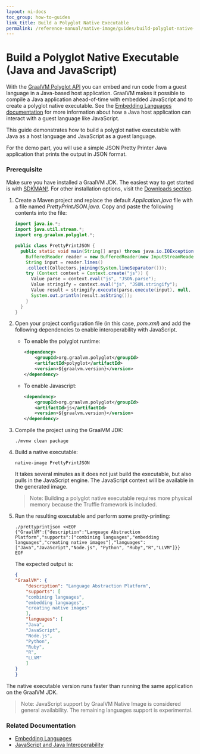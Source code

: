 ```yaml
---
layout: ni-docs
toc_group: how-to-guides
link_title: Build a Polyglot Native Executable
permalink: /reference-manual/native-image/guides/build-polyglot-native-executable/
---
```


# Build a Polyglot Native Executable (Java and JavaScript)

With the [GraalVM Polyglot API](https://www.graalvm.org/sdk/javadoc/org/graalvm/polyglot/package-summary.html) you can embed and run code from a guest language in a Java-based host application.
GraalVM makes it possible to compile a Java application ahead-of-time with embedded JavaScript and to create a polyglot native executable. 
See the [Embedding Languages documentation](../../embedding/embed-languages.md) for more information about how a Java host application can interact with a guest language like JavaScript.

This guide demonstrates how to build a polyglot native executable with Java as a host language and JavaScript as a guest language. 

For the demo part, you will use a simple JSON Pretty Printer Java application that prints the output in JSON format.

### Prerequisite 
Make sure you have installed a GraalVM JDK.
The easiest way to get started is with [SDKMAN!](https://sdkman.io/jdks#graal).
For other installation options, visit the [Downloads section](https://www.graalvm.org/downloads/).

1. Create a Maven project and replace the default _Application.java_ file with a file named _PrettyPrintJSON.java_. Copy and paste the following contents into the file:

    ```java
    import java.io.*;
    import java.util.stream.*;
    import org.graalvm.polyglot.*;

    public class PrettyPrintJSON {
      public static void main(String[] args) throws java.io.IOException {
        BufferedReader reader = new BufferedReader(new InputStreamReader(System.in));
        String input = reader.lines()
        .collect(Collectors.joining(System.lineSeparator()));
        try (Context context = Context.create("js")) {
          Value parse = context.eval("js", "JSON.parse");
          Value stringify = context.eval("js", "JSON.stringify");
          Value result = stringify.execute(parse.execute(input), null, 2);
          System.out.println(result.asString());
        }
      }
    } 
    ```

2. Open your project configuration file (in this case, _pom.xml_) and add the following dependencies to enable interoperability with JavaScript.

    - To enable the polyglot runtime:
      ```xml
      <dependency>
          <groupId>org.graalvm.polyglot</groupId>
          <artifactId>polyglot</artifactId> 
          <version>${graalvm.version}</version>
      </dependency>
      ```
    - To enable Javascript:
      ```xml
      <dependency>
          <groupId>org.graalvm.polyglot</groupId>
          <artifactId>js</artifactId> 
          <version>${graalvm.version}</version>
      </dependency>
      ```

3. Compile the project using the GraalVM JDK:
    ```shell 
    ./mvnw clean package
    ```

4. Build a native executable:
    ```shell
    native-image PrettyPrintJSON
    ```
  
    It takes several minutes as it does not just build the executable, but also pulls in the JavaScript engine. 
    The JavaScript context will be available in the generated image.

    > Note: Building a polyglot native executable requires more physical memory because the Truffle framework is included.

5. Run the resulting executable and perform some pretty-printing:
    ```shell
    ./prettyprintjson <<EOF
    {"GraalVM":{"description":"Language Abstraction Platform","supports":["combining languages","embedding languages","creating native images"],"languages": ["Java","JavaScript","Node.js", "Python", "Ruby","R","LLVM"]}}
    EOF
    ```
    The expected output is:

    ```JSON
    {
    "GraalVM": {
        "description": "Language Abstraction Platform",
        "supports": [
        "combining languages",
        "embedding languages",
        "creating native images"
        ],
        "languages": [
        "Java",
        "JavaScript",
        "Node.js",
        "Python",
        "Ruby",
        "R",
        "LLVM"
        ]
    }
    }
    ```

The native executable version runs faster than running the same application on the GraalVM JDK.

> Note: JavaScript support by GraalVM Native Image is considered general availability. The remaining languages support is experimental.

### Related Documentation

* [Embedding Languages](../../embedding/embed-languages.md)
* [JavaScript and Java Interoperability](../../js/JavaInteroperability.md)